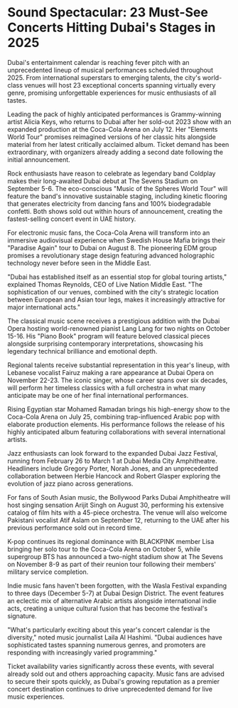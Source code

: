# Sound Spectacular: 23 Must-See Concerts Hitting Dubai's Stages in 2025

Dubai's entertainment calendar is reaching fever pitch with an unprecedented lineup of musical performances scheduled throughout 2025. From international superstars to emerging talents, the city's world-class venues will host 23 exceptional concerts spanning virtually every genre, promising unforgettable experiences for music enthusiasts of all tastes.

Leading the pack of highly anticipated performances is Grammy-winning artist Alicia Keys, who returns to Dubai after her sold-out 2023 show with an expanded production at the Coca-Cola Arena on July 12. Her "Elements World Tour" promises reimagined versions of her classic hits alongside material from her latest critically acclaimed album. Ticket demand has been extraordinary, with organizers already adding a second date following the initial announcement.

Rock enthusiasts have reason to celebrate as legendary band Coldplay makes their long-awaited Dubai debut at The Sevens Stadium on September 5-6. The eco-conscious "Music of the Spheres World Tour" will feature the band's innovative sustainable staging, including kinetic flooring that generates electricity from dancing fans and 100% biodegradable confetti. Both shows sold out within hours of announcement, creating the fastest-selling concert event in UAE history.

For electronic music fans, the Coca-Cola Arena will transform into an immersive audiovisual experience when Swedish House Mafia brings their "Paradise Again" tour to Dubai on August 8. The pioneering EDM group promises a revolutionary stage design featuring advanced holographic technology never before seen in the Middle East.

"Dubai has established itself as an essential stop for global touring artists," explained Thomas Reynolds, CEO of Live Nation Middle East. "The sophistication of our venues, combined with the city's strategic location between European and Asian tour legs, makes it increasingly attractive for major international acts."

The classical music scene receives a prestigious addition with the Dubai Opera hosting world-renowned pianist Lang Lang for two nights on October 15-16. His "Piano Book" program will feature beloved classical pieces alongside surprising contemporary interpretations, showcasing his legendary technical brilliance and emotional depth.

Regional talents receive substantial representation in this year's lineup, with Lebanese vocalist Fairuz making a rare appearance at Dubai Opera on November 22-23. The iconic singer, whose career spans over six decades, will perform her timeless classics with a full orchestra in what many anticipate may be one of her final international performances.

Rising Egyptian star Mohamed Ramadan brings his high-energy show to the Coca-Cola Arena on July 25, combining trap-influenced Arabic pop with elaborate production elements. His performance follows the release of his highly anticipated album featuring collaborations with several international artists.

Jazz enthusiasts can look forward to the expanded Dubai Jazz Festival, running from February 26 to March 1 at Dubai Media City Amphitheatre. Headliners include Gregory Porter, Norah Jones, and an unprecedented collaboration between Herbie Hancock and Robert Glasper exploring the evolution of jazz piano across generations.

For fans of South Asian music, the Bollywood Parks Dubai Amphitheatre will host singing sensation Arijit Singh on August 30, performing his extensive catalog of film hits with a 45-piece orchestra. The venue will also welcome Pakistani vocalist Atif Aslam on September 12, returning to the UAE after his previous performance sold out in record time.

K-pop continues its regional dominance with BLACKPINK member Lisa bringing her solo tour to the Coca-Cola Arena on October 5, while supergroup BTS has announced a two-night stadium show at The Sevens on November 8-9 as part of their reunion tour following their members' military service completion.

Indie music fans haven't been forgotten, with the Wasla Festival expanding to three days (December 5-7) at Dubai Design District. The event features an eclectic mix of alternative Arabic artists alongside international indie acts, creating a unique cultural fusion that has become the festival's signature.

"What's particularly exciting about this year's concert calendar is the diversity," noted music journalist Laila Al Hashimi. "Dubai audiences have sophisticated tastes spanning numerous genres, and promoters are responding with increasingly varied programming."

Ticket availability varies significantly across these events, with several already sold out and others approaching capacity. Music fans are advised to secure their spots quickly, as Dubai's growing reputation as a premier concert destination continues to drive unprecedented demand for live music experiences.

